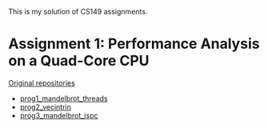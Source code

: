 This is my solution of CS149 assignments.

# Assignment 1: Performance Analysis on a Quad-Core CPU #

[Original repositories](https://github.com/stanford-cs149/asst1)

- [prog1_mandelbrot_threads](./asst1/prog1_mandelbrot_threads/solution.md)
- [prog2_vecintrin](./asst1/prog2_vecintrin/solution.md)
- [prog3_mandelbrot_ispc](./asst1/prog3_mandelbrot_ispc/solution.md)
